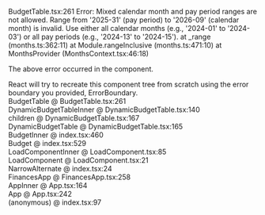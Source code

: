 BudgetTable.tsx:261 Error: Mixed calendar month and pay period ranges are not allowed. Range from '2025-31' (pay period) to '2026-09' (calendar month) is invalid. Use either all calendar months (e.g., '2024-01' to '2024-03') or all pay periods (e.g., '2024-13' to '2024-15').
    at _range (months.ts:362:11)
    at Module.rangeInclusive (months.ts:471:10)
    at MonthsProvider (MonthsContext.tsx:46:18)


The above error occurred in the <MonthsProvider> component.

React will try to recreate this component tree from scratch using the error boundary you provided, ErrorBoundary.
<MonthsProvider>		
BudgetTable	@	BudgetTable.tsx:261
<BudgetTable>		
DynamicBudgetTableInner	@	DynamicBudgetTable.tsx:140
<DynamicBudgetTableInner>		
children	@	DynamicBudgetTable.tsx:167
<AutoSizer>		
DynamicBudgetTable	@	DynamicBudgetTable.tsx:165
<DynamicBudgetTable>		
BudgetInner	@	index.tsx:460
<BudgetInner>		
Budget	@	index.tsx:529
<Budget>		
LoadComponentInner	@	LoadComponent.tsx:85
<LoadComponentInner>		
LoadComponent	@	LoadComponent.tsx:21
<LoadComponent>		
NarrowAlternate	@	index.tsx:24
<NarrowAlternate>		
FinancesApp	@	FinancesApp.tsx:258
<FinancesApp>		
AppInner	@	App.tsx:164
<AppInner>		
App	@	App.tsx:242
<App>		
(anonymous)	@	index.tsx:97
